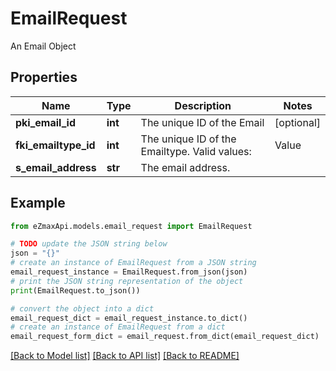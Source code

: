 # EmailRequest

An Email Object

## Properties

Name | Type | Description | Notes
------------ | ------------- | ------------- | -------------
**pki_email_id** | **int** | The unique ID of the Email | [optional] 
**fki_emailtype_id** | **int** | The unique ID of the Emailtype.  Valid values:  |Value|Description| |-|-| |1|Office| |2|Home| | 
**s_email_address** | **str** | The email address. | 

## Example

```python
from eZmaxApi.models.email_request import EmailRequest

# TODO update the JSON string below
json = "{}"
# create an instance of EmailRequest from a JSON string
email_request_instance = EmailRequest.from_json(json)
# print the JSON string representation of the object
print(EmailRequest.to_json())

# convert the object into a dict
email_request_dict = email_request_instance.to_dict()
# create an instance of EmailRequest from a dict
email_request_form_dict = email_request.from_dict(email_request_dict)
```
[[Back to Model list]](../README.md#documentation-for-models) [[Back to API list]](../README.md#documentation-for-api-endpoints) [[Back to README]](../README.md)


